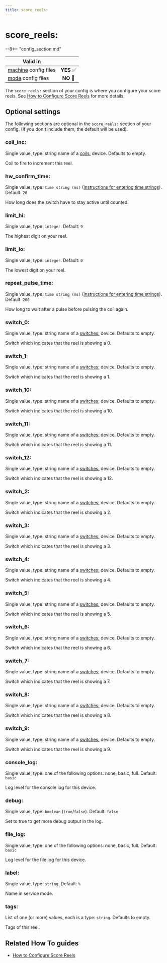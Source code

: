 ```yaml
---
title: score_reels:
---
```


# score_reels:


--8<-- "config_section.md"

| Valid in | |
|-----|:----:|
|[machine](instructions/machine_config.md) config files |**YES** :white_check_mark:|
|[mode](instructions/mode_config.md) config files|**NO** :no_entry_sign:|

The `score_reels:` section of your config is where you configure your
score reels. See [How to Configure Score Reels](../mechs/score_reels.md) for more details.

## Optional settings

The following sections are optional in the `score_reels:` section of
your config. (If you don't include them, the default will be used).

### coil_inc:

Single value, type: string name of a [coils:](coils.md) device. Defaults to empty.

Coil to fire to increment this reel.

### hw_confirm_time:

Single value, type: `time string (ms)`
([Instructions for entering time strings](instructions/time_strings.md)). Default: `20`

How long does the switch have to stay active until counted.

### limit_hi:

Single value, type: `integer`. Default: `9`

The highest digit on your reel.

### limit_lo:

Single value, type: `integer`. Default: `0`

The lowest digit on your reel.

### repeat_pulse_time:

Single value, type: `time string (ms)`
([Instructions for entering time strings](instructions/time_strings.md)). Default: `200`

How long to wait after a pulse before pulsing the coil again.

### switch_0:

Single value, type: string name of a
[switches:](switches.md) device. Defaults to
empty.

Switch which indicates that the reel is showing a 0.

### switch_1:

Single value, type: string name of a
[switches:](switches.md) device. Defaults to
empty.

Switch which indicates that the reel is showing a 1.

### switch_10:

Single value, type: string name of a
[switches:](switches.md) device. Defaults to
empty.

Switch which indicates that the reel is showing a 10.

### switch_11:

Single value, type: string name of a
[switches:](switches.md) device. Defaults to
empty.

Switch which indicates that the reel is showing a 11.

### switch_12:

Single value, type: string name of a
[switches:](switches.md) device. Defaults to
empty.

Switch which indicates that the reel is showing a 12.

### switch_2:

Single value, type: string name of a
[switches:](switches.md) device. Defaults to
empty.

Switch which indicates that the reel is showing a 2.

### switch_3:

Single value, type: string name of a
[switches:](switches.md) device. Defaults to
empty.

Switch which indicates that the reel is showing a 3.

### switch_4:

Single value, type: string name of a
[switches:](switches.md) device. Defaults to
empty.

Switch which indicates that the reel is showing a 4.

### switch_5:

Single value, type: string name of a
[switches:](switches.md) device. Defaults to
empty.

Switch which indicates that the reel is showing a 5.

### switch_6:

Single value, type: string name of a
[switches:](switches.md) device. Defaults to
empty.

Switch which indicates that the reel is showing a 6.

### switch_7:

Single value, type: string name of a
[switches:](switches.md) device. Defaults to
empty.

Switch which indicates that the reel is showing a 7.

### switch_8:

Single value, type: string name of a
[switches:](switches.md) device. Defaults to
empty.

Switch which indicates that the reel is showing a 8.

### switch_9:

Single value, type: string name of a
[switches:](switches.md) device. Defaults to
empty.

Switch which indicates that the reel is showing a 9.

### console_log:

Single value, type: one of the following options: none, basic, full.
Default: `basic`

Log level for the console log for this device.

### debug:

Single value, type: `boolean` (`true`/`false`). Default: `false`

Set to true to get more debug output in the log.

### file_log:

Single value, type: one of the following options: none, basic, full.
Default: `basic`

Log level for the file log for this device.

### label:

Single value, type: `string`. Default: `%`

Name in service mode.

### tags:

List of one (or more) values, each is a type: `string`. Defaults to
empty.

Tags of this reel.

## Related How To guides

* [How to Configure Score Reels](../mechs/score_reels.md)
